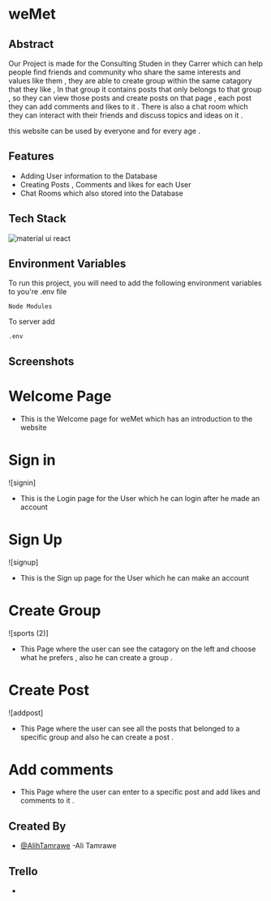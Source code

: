 # weMet


## Abstract

Our Project is made for the Consulting Studen in they Carrer which can help people find friends and community who share the same interests and values like them , 
they are able to create group within the same catagory that they like , In that group it contains posts that only belongs to that group ,
so they can view those posts and  create posts on that page , each post they can add comments and likes to it . There is also a chat room which they can interact with their friends and discuss topics and ideas on it .

this website can be used by everyone and for every age .

## Features

- Adding User information to the Database
- Creating Posts , Comments and likes for each User 
- Chat Rooms which also stored into the Database 

## Tech Stack

![material ui react](https://user-images.githubusercontent.com/111200340/210645326-c6dd6d71-ad7c-4409-b789-6fbeab9e7c10.png)

## Environment Variables

To run this project, you will need to add the following environment variables to you're .env file

`Node Modules`

To server add 

`.env`

## Screenshots

# Welcome Page 
 
 - This is the Welcome page for weMet which has an introduction to the website
 
# Sign in 

![signin] 

 - This is the Login page for the User which he can login after he made an account 
 
# Sign Up

![signup] 

 - This is the Sign up page for the User which he can make an account

# Create Group

![sports (2)] 

 - This Page where the user can see the catagory on the left and choose what he prefers , also he can create a group .

# Create Post

![addpost] 

 - This Page where the user can see all the posts that belonged to a specific group and also he can create a post .

# Add comments


 - This Page where the user can enter to a specific post and add likes and comments to it .
 

## Created By

- [@AlihTamrawe](https://github.com/AlihTamrawe) -Ali Tamrawe
 


## Trello

-  





